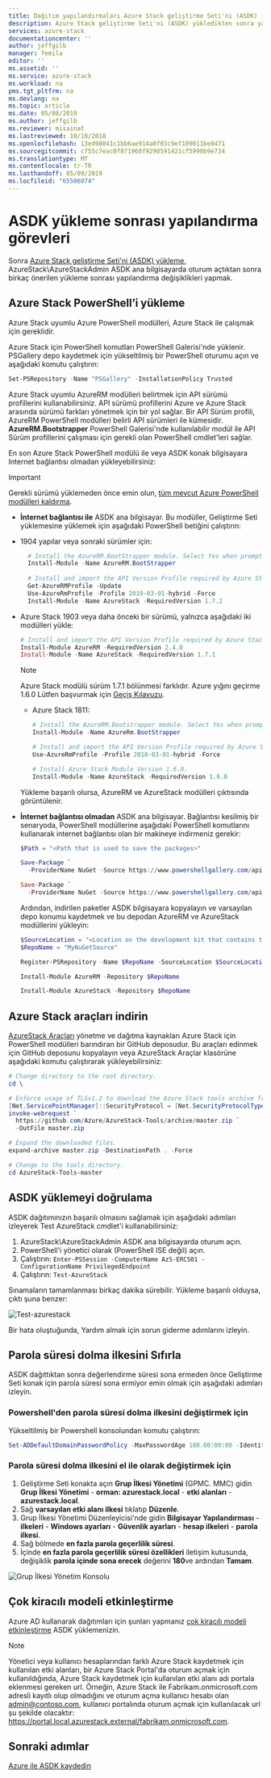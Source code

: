 ```yaml
---
title: Dağıtım yapılandırmaları Azure Stack geliştirme Seti'ni (ASDK) için gönderin | Microsoft Docs
description: Azure Stack geliştirme Seti'ni (ASDK) yükledikten sonra yapmak için önerilen yapılandırma değişiklikleri açıklar.
services: azure-stack
documentationcenter: ''
author: jeffgilb
manager: femila
editor: ''
ms.assetid: ''
ms.service: azure-stack
ms.workload: na
pms.tgt_pltfrm: na
ms.devlang: na
ms.topic: article
ms.date: 05/08/2019
ms.author: jeffgilb
ms.reviewer: misainat
ms.lastreviewed: 10/10/2018
ms.openlocfilehash: 13ed98041c1bb6ae914a0f03c9ef109011be0471
ms.sourcegitcommit: c755c7eac0f871960f9290591421cf5990b9e734
ms.translationtype: MT
ms.contentlocale: tr-TR
ms.lasthandoff: 05/09/2019
ms.locfileid: "65506074"
---
```

# <a name="post-asdk-installation-configuration-tasks"></a>ASDK yükleme sonrası yapılandırma görevleri

Sonra [Azure Stack geliştirme Seti'ni (ASDK) yükleme](asdk-install.md), AzureStack\AzureStackAdmin ASDK ana bilgisayarda oturum açtıktan sonra birkaç önerilen yükleme sonrası yapılandırma değişiklikleri yapmak. 

## <a name="install-azure-stack-powershell"></a>Azure Stack PowerShell’i yükleme

Azure Stack uyumlu Azure PowerShell modülleri, Azure Stack ile çalışmak için gereklidir.

Azure Stack için PowerShell komutları PowerShell Galerisi'nde yüklenir. PSGallery depo kaydetmek için yükseltilmiş bir PowerShell oturumu açın ve aşağıdaki komutu çalıştırın:

``` Powershell
Set-PSRepository -Name "PSGallery" -InstallationPolicy Trusted
```

Azure Stack uyumlu AzureRM modülleri belirtmek için API sürümü profillerini kullanabilirsiniz.  API sürümü profillerini Azure ve Azure Stack arasında sürümü farkları yönetmek için bir yol sağlar. Bir API Sürüm profili, AzureRM PowerShell modülleri belirli API sürümleri ile kümesidir. **AzureRM.Bootstrapper** PowerShell Galerisi'nde kullanılabilir modül ile API Sürüm profillerini çalışması için gerekli olan PowerShell cmdlet'leri sağlar.

En son Azure Stack PowerShell modülü ile veya ASDK konak bilgisayara Internet bağlantısı olmadan yükleyebilirsiniz:

> [!IMPORTANT]
> Gerekli sürümü yüklemeden önce emin olun, [tüm mevcut Azure PowerShell modülleri kaldırma](../operator/azure-stack-powershell-install.md#3-uninstall-existing-versions-of-the-azure-stack-powershell-modules).

- **İnternet bağlantısı ile** ASDK ana bilgisayar. Bu modüller, Geliştirme Seti yüklemesine yüklemek için aşağıdaki PowerShell betiğini çalıştırın:

- 1904 yapılar veya sonraki sürümler için:

    ```powershell  
      # Install the AzureRM.BootStrapper module. Select Yes when prompted to install NuGet
      Install-Module -Name AzureRM.BootStrapper
      
      # Install and import the API Version Profile required by Azure Stack into the current PowerShell session.
      Get-AzureRMProfile -Update
      Use-AzureRmProfile -Profile 2019-03-01-hybrid -Force
      Install-Module -Name AzureStack -RequiredVersion 1.7.2
    ```

- Azure Stack 1903 veya daha önceki bir sürümü, yalnızca aşağıdaki iki modülleri yükle:

    ```powershell
    # Install and import the API Version Profile required by Azure Stack into the current PowerShell session.
    Install-Module AzureRM -RequiredVersion 2.4.0
    Install-Module -Name AzureStack -RequiredVersion 1.7.1
    ```

    > [!Note]  
    > Azure Stack modülü sürüm 1.7.1 bölünmesi farklıdır. Azure yığını geçirme 1.6.0 Lütfen başvurmak için [Geçiş Kılavuzu](https://aka.ms/azspshmigration171).

  - Azure Stack 1811:

    ``` PowerShell
    # Install the AzureRM.Bootstrapper module. Select Yes when prompted to install NuGet. 
    Install-Module -Name AzureRm.BootStrapper

    # Install and import the API Version Profile required by Azure Stack into the current PowerShell session.
    Use-AzureRmProfile -Profile 2018-03-01-hybrid -Force

    # Install Azure Stack Module Version 1.6.0.
    Install-Module -Name AzureStack -RequiredVersion 1.6.0
    ```

  Yükleme başarılı olursa, AzureRM ve AzureStack modülleri çıktısında görüntülenir.

- **İnternet bağlantısı olmadan** ASDK ana bilgisayar. Bağlantısı kesilmiş bir senaryoda, PowerShell modüllerine aşağıdaki PowerShell komutlarını kullanarak internet bağlantısı olan bir makineye indirmeniz gerekir:

  ```powershell
  $Path = "<Path that is used to save the packages>"

  Save-Package `
    -ProviderName NuGet -Source https://www.powershellgallery.com/api/v2 -Name AzureRM -Path $Path -Force -RequiredVersion 2.3.0
  
  Save-Package `
    -ProviderName NuGet -Source https://www.powershellgallery.com/api/v2 -Name AzureStack -Path $Path -Force -RequiredVersion 1.5.0
  ```

  Ardından, indirilen paketler ASDK bilgisayara kopyalayın ve varsayılan depo konumu kaydetmek ve bu depodan AzureRM ve AzureStack modüllerini yükleyin:

    ```powershell  
    $SourceLocation = "<Location on the development kit that contains the PowerShell packages>"
    $RepoName = "MyNuGetSource"

    Register-PSRepository -Name $RepoName -SourceLocation $SourceLocation -InstallationPolicy Trusted

    Install-Module AzureRM -Repository $RepoName

    Install-Module AzureStack -Repository $RepoName
    ```

## <a name="download-the-azure-stack-tools"></a>Azure Stack araçları indirin

[AzureStack Araçları](https://github.com/Azure/AzureStack-Tools) yönetme ve dağıtma kaynakları Azure Stack için PowerShell modülleri barındıran bir GitHub deposudur. Bu araçları edinmek için GitHub deposunu kopyalayın veya AzureStack Araçlar klasörüne aşağıdaki komutu çalıştırarak yükleyebilirsiniz:

  ```powershell
  # Change directory to the root directory.
  cd \

  # Enforce usage of TLSv1.2 to download the Azure Stack tools archive from GitHub
  [Net.ServicePointManager]::SecurityProtocol = [Net.SecurityProtocolType]::Tls12
  invoke-webrequest `
    https://github.com/Azure/AzureStack-Tools/archive/master.zip `
    -OutFile master.zip

  # Expand the downloaded files.
  expand-archive master.zip -DestinationPath . -Force

  # Change to the tools directory.
  cd AzureStack-Tools-master
  ```

## <a name="validate-the-asdk-installation"></a>ASDK yüklemeyi doğrulama

ASDK dağıtımınızın başarılı olmasını sağlamak için aşağıdaki adımları izleyerek Test AzureStack cmdlet'i kullanabilirsiniz:

1. AzureStack\AzureStackAdmin ASDK ana bilgisayarda oturum açın.
2. PowerShell'i yönetici olarak (PowerShell ISE değil) açın.
3. Çalıştırın: `Enter-PSSession -ComputerName AzS-ERCS01 -ConfigurationName PrivilegedEndpoint`
4. Çalıştırın: `Test-AzureStack`

Sınamaların tamamlanması birkaç dakika sürebilir. Yükleme başarılı olduysa, çıktı şuna benzer:

![Test-azurestack](media/asdk-post-deploy/test-azurestack.png)

Bir hata oluştuğunda, Yardım almak için sorun giderme adımlarını izleyin.

## <a name="reset-the-password-expiration-policy"></a>Parola süresi dolma ilkesini Sıfırla 

ASDK dağıttıktan sonra değerlendirme süresi sona ermeden önce Geliştirme Seti konak için parola süresi sona ermiyor emin olmak için aşağıdaki adımları izleyin.

### <a name="to-change-the-password-expiration-policy-from-powershell"></a>Powershell'den parola süresi dolma ilkesini değiştirmek için

Yükseltilmiş bir Powershell konsolundan komutu çalıştırın:

```powershell
Set-ADDefaultDomainPasswordPolicy -MaxPasswordAge 180.00:00:00 -Identity azurestack.local
```

### <a name="to-change-the-password-expiration-policy-manually"></a>Parola süresi dolma ilkesini el ile olarak değiştirmek için

1. Geliştirme Seti konakta açın **Grup İlkesi Yönetimi** (GPMC. MMC) gidin **Grup İlkesi Yönetimi** - **orman: azurestack.local** - **etki alanları**  -  **azurestack.local**.
2. Sağ **varsayılan etki alanı ilkesi** tıklatıp **Düzenle**.
3. Grup İlkesi Yönetimi Düzenleyicisi'nde gidin **Bilgisayar Yapılandırması** - **ilkeleri** - **Windows ayarları**  -  **Güvenlik ayarları** - **hesap ilkeleri** - **parola ilkesi**.
4. Sağ bölmede **en fazla parola geçerlilik süresi**.
5. İçinde **en fazla parola geçerlilik süresi özellikleri** iletişim kutusunda, değişiklik **parola içinde sona erecek** değerini **180**ve ardından **Tamam**.

![Grup İlkesi Yönetim Konsolu](media/asdk-post-deploy/gpmc.png)

## <a name="enable-multi-tenancy"></a>Çok kiracılı modeli etkinleştirme

Azure AD kullanarak dağıtımları için şunları yapmanız [çok kiracılı modeli etkinleştirme](../operator/azure-stack-enable-multitenancy.md#enable-multi-tenancy) ASDK yüklemenizin.

> [!NOTE]
> Yönetici veya kullanıcı hesaplarından farklı Azure Stack kaydetmek için kullanılan etki alanları, bir Azure Stack Portal'da oturum açmak için kullanıldığında, Azure Stack kaydetmek için kullanılan etki alanı adı portala eklenmesi gereken url. Örneğin, Azure Stack ile Fabrikam.onmicrosoft.com adresli kayıtlı olup olmadığını ve oturum açma kullanıcı hesabı olan admin@contoso.com, kullanıcı portalında oturum açmak için kullanılacak url şu şekilde olacaktır: https://portal.local.azurestack.external/fabrikam.onmicrosoft.com.

## <a name="next-steps"></a>Sonraki adımlar

[Azure ile ASDK kaydedin](asdk-register.md)
